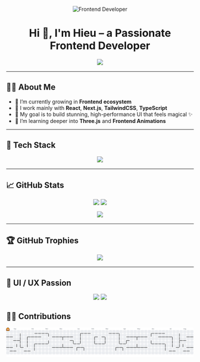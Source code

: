 <!-- Banner chính -->
<p align="center">
  <img src="https://media.giphy.com/media/qgQUggAC3Pfv687qPC/giphy.gif" width="400" alt="Frontend Developer">
</p>

<h1 align="center">Hi 👋, I'm Hieu – a Passionate Frontend Developer</h1>

<p align="center">
  <img src="https://readme-typing-svg.herokuapp.com?font=Fira+Code&size=22&pause=1000&color=F79D3D&center=true&vCenter=true&width=440&lines=Code+is+Art;I+Build+Beautiful+and+Functional+Websites;React+%7C+TypeScript+%7C+Next.js+Lover;Always+Learning+New+Techs..." />
</p>

---

## 🧑‍💻 About Me

- 🌱 I’m currently growing in **Frontend ecosystem**
- 💼 I work mainly with **React**, **Next.js**, **TailwindCSS**, **TypeScript**
- 🎯 My goal is to build stunning, high-performance UI that feels magical ✨
- 🔭 I’m learning deeper into **Three.js** and **Frontend Animations**

---

## 🚀 Tech Stack

<p align="center">
  <img src="https://skillicons.dev/icons?i=html,css,js,ts,react,nextjs,tailwind,redux,bootstrap,styledcomponents,threejs,nodejs,express,nestjs,mongodb,mysql,vercel,figma,postman,docker" />
</p>

---

## 📈 GitHub Stats

<p align="center">
  <img src="https://github-readme-stats.vercel.app/api?username=hieujojo&theme=radical&hide_border=false&include_all_commits=true&count_private=true" height="150" />
  <img src="https://github-readme-streak-stats.herokuapp.com/?user=hieujojo&theme=radical&hide_border=false" height="150" />
</p>

<p align="center">
  <img src="https://github-readme-stats.vercel.app/api/top-langs/?username=hieujojo&theme=radical&hide_border=false&layout=compact" height="150" />
</p>

---

## 🏆 GitHub Trophies

<p align="center">
  <img src="https://github-trophies.vercel.app/?username=hieujojo&theme=radical&no-frame=false&no-bg=false&margin-w=10" />
</p>

---

## 🎨 UI / UX Passion

<p align="center">
  <img src="https://media.giphy.com/media/RbDKaczqWovIugyJmW/giphy.gif" width="320" />
  <img src="https://media.giphy.com/media/fAnEC88LccN7a/giphy.gif" width="280" />
</p>

## 🧑‍💻 Contributions 
<picture>
  <source media="(prefers-color-scheme: dark)" srcset="https://raw.githubusercontent.com/hieujojo/hieujojo/output/pacman-contribution-graph-dark.svg">
  <source media="(prefers-color-scheme: light)" srcset="https://raw.githubusercontent.com/hieujojo/hieujojo/output/pacman-contribution-graph.svg">
  <img alt="pacman contribution graph" src="https://raw.githubusercontent.com/hieujojo/hieujojo/output/pacman-contribution-graph.svg">
</picture>


